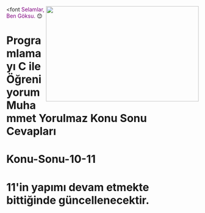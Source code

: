 <font <img src="https://media.giphy.com/media/ro08ZmQ1MeqZypzgDN/giphy.gif" align="right" width="400" height="250">
<font color="purple">
Selamlar, Ben Göksu. </font> :blush: 
# Programlamayı C ile Öğreniyorum Muhammet Yorulmaz Konu Sonu Cevapları
# Konu-Sonu-10-11
# 11'in yapımı devam etmekte bittiğinde güncellenecektir.
